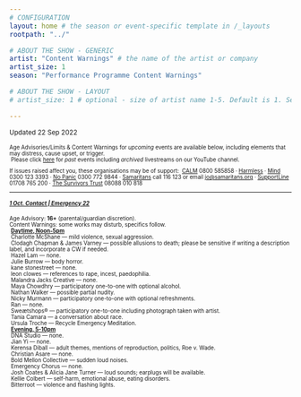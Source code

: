 ```yaml
---
# CONFIGURATION
layout: home # the season or event-specific template in /_layouts
rootpath: "../"

# ABOUT THE SHOW - GENERIC
artist: "Content Warnings" # the name of the artist or company
artist_size: 1
season: "Performance Programme Content Warnings"

# ABOUT THE SHOW - LAYOUT
# artist_size: 1 # optional - size of artist name 1-5. Default is 1. Set longer names to lower values

---
```

<small>Updated 22 Sep 2022<small>        
        
Age Advisories/Limits & Content Warnings for *upcoming* events are available below, including elements that may distress, cause upset, or trigger.<br>&nbsp;Please click [here](/archive/warnings) for *past* events including *archived* livestreams on our YouTube channel.         
         
If issues raised affect you, these organisations may be of support:&nbsp;&nbsp;<a href="https://thecalmzone.net" target="_blank">CALM</a> 0800 585858 · <a href="https://harmless.org.uk" target="_blank">Harmless</a> · <a href="https://mind.org.uk" target="_blank">Mind</a> 0300 123 3393 · <a href="https://nopanic.org.uk" target="_blank">No Panic</a> 0300 772 9844 · <a href="https://samaritans.org" target="_blank">Samaritans</a> call 116 123 or email jo@samaritans.org · <a href="https://supportline.org.uk" target="_blank">SupportLine</a> 01708 765 200 · <a href="https://www.thesurvivorstrust.org" target="_blank">The Survivors Trust</a> 08088 010 818        
<hr>         

##### [1 Oct. Contact | Emergency 22](/current/2022-emergency)        
Age Advisory: **16+** (parental/guardian discretion).<br>Content Warnings: some works may disturb, specifics follow.<br>&nbsp;[**Daytime, Noon-5pm**](/current/2022-emergency/daytime)<br>&nbsp;Charlotte McShane — mild violence, sexual aggression.<br>&nbsp;Clodagh Chapman & James Varney — possible allusions to death; please be sensitive if writing a description label, and incorporate a CW if needed.<br>&nbsp;Hazel Lam — none.<br>&nbsp;Julie Burrow — body horror.<br>&nbsp;kane stonestreet — none.<br>&nbsp;leon clowes — references to rape, incest, paedophilia.<br>&nbsp;Malandra Jacks Creative — none.<br>&nbsp;Maya Chowdhry — participatory one-to-one with optional alcohol.<br>&nbsp;Nathan Walker — possible partial nudity.<br>&nbsp;Nicky Murmann — participatory one-to-one with optional refreshments.<br>&nbsp;Ran — none.<br>&nbsp;Sweætshops® — participatory one-to-one including photograph taken with artist.<br>&nbsp;Tania Camara — a conversation about race.<br>&nbsp;Ursula Troche — Recycle Emergency Meditation.<br>&nbsp;[**Evening, 5-10pm**](/current/2022-emergency/evening)<br>&nbsp;DNA Studio — none.<br>&nbsp;Jian Yi — none.<br>&nbsp;Kerensa Diball — adult themes, mentions of reproduction, politics, Roe v. Wade.<br>&nbsp;Christian Asare — none.<br>&nbsp;Bold Mellon Collective — sudden loud noises.<br>&nbsp;Emergency Chorus — none.<br>&nbsp;Josh Coates & Alicia Jane Turner — loud sounds; earplugs will be available.<br>&nbsp;Kellie Colbert — self-harm, emotional abuse, eating disorders.<br>&nbsp;Bitterroot — violence and flashing lights.
